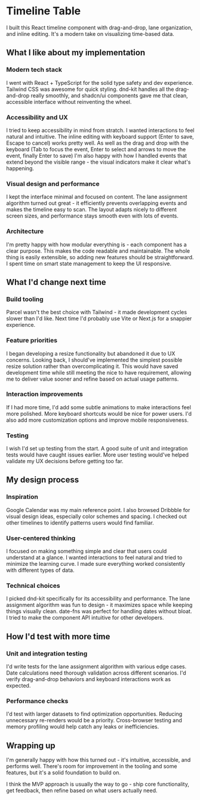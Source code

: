 # Timeline Table

I built this React timeline component with drag-and-drop, lane organization, and inline editing. It's a modern take on visualizing time-based data.

## What I like about my implementation

### Modern tech stack

I went with React + TypeScript for the solid type safety and dev experience. Tailwind CSS was awesome for quick styling. dnd-kit handles all the drag-and-drop really smoothly, and shadcn/ui components gave me that clean, accessible interface without reinventing the wheel.

### Accessibility and UX

I tried to keep accessibility in mind from stratch. I wanted interactions to feel natural and intuitive. The inline editing with keyboard support (Enter to save, Escape to cancel) works pretty well. As well as the drag and drop with the keyboard (Tab to focus the event, Enter to select and arrows to move the event, finally Enter to save) I'm also happy with how I handled events that extend beyond the visible range - the visual indicators make it clear what's happening.

### Visual design and performance

I kept the interface minimal and focused on content. The lane assignment algorithm turned out great - it efficiently prevents overlapping events and makes the timeline easy to scan. The layout adapts nicely to different screen sizes, and performance stays smooth even with lots of events.

### Architecture

I'm pretty happy with how modular everything is - each component has a clear purpose. This makes the code readable and maintainable. The whole thing is easily extensible, so adding new features should be straightforward. I spent time on smart state management to keep the UI responsive.

## What I'd change next time

### Build tooling

Parcel wasn't the best choice with Tailwind - it made development cycles slower than I'd like. Next time I'd probably use Vite or Next.js for a snappier experience.

### Feature priorities

I began developing a resize functionality but abandoned it due to UX concerns. Looking back, I should've implemented the simplest possible resize solution rather than overcomplicating it. This would have saved development time while still meeting the nice to have requirement, allowing me to deliver value sooner and refine based on actual usage patterns.

### Interaction improvements

If I had more time, I'd add some subtle animations to make interactions feel more polished. More keyboard shortcuts would be nice for power users. I'd also add more customization options and improve mobile responsiveness.

### Testing

I wish I'd set up testing from the start. A good suite of unit and integration tests would have caught issues earlier. More user testing would've helped validate my UX decisions before getting too far.

## My design process

### Inspiration

Google Calendar was my main reference point. I also browsed Dribbble for visual design ideas, especially color schemes and spacing. I checked out other timelines to identify patterns users would find familiar.

### User-centered thinking

I focused on making something simple and clear that users could understand at a glance. I wanted interactions to feel natural and tried to minimize the learning curve. I made sure everything worked consistently with different types of data.

### Technical choices

I picked dnd-kit specifically for its accessibility and performance. The lane assignment algorithm was fun to design - it maximizes space while keeping things visually clean. date-fns was perfect for handling dates without bloat. I tried to make the component API intuitive for other developers.

## How I'd test with more time

### Unit and integration testing

I'd write tests for the lane assignment algorithm with various edge cases. Date calculations need thorough validation across different scenarios. I'd verify drag-and-drop behaviors and keyboard interactions work as expected.

### Performance checks

I'd test with larger datasets to find optimization opportunities. Reducing unnecessary re-renders would be a priority. Cross-browser testing and memory profiling would help catch any leaks or inefficiencies.

## Wrapping up

I'm generally happy with how this turned out - it's intuitive, accessible, and performs well. There's room for improvement in the tooling and some features, but it's a solid foundation to build on.

I think the MVP approach is usually the way to go - ship core functionality, get feedback, then refine based on what users actually need.
